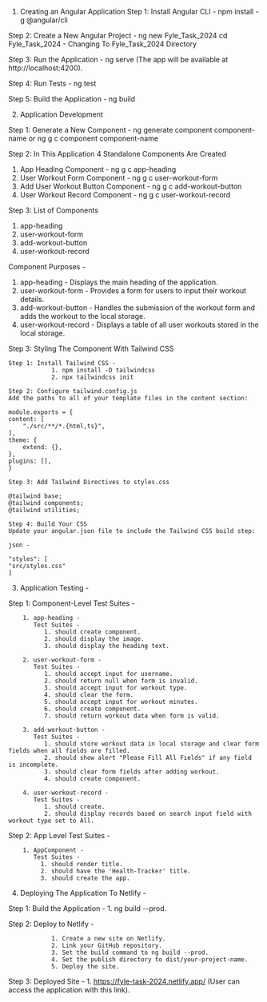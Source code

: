 <!-- HEALTH TRACK ANGULAR APPLICATION -->

1. Creating an Angular Application
Step 1: Install Angular CLI - npm install -g @angular/cli

Step 2: Create a New Angular Project - ng new Fyle_Task_2024
cd Fyle_Task_2024 - Changing To Fyle_Task_2024 Directory

Step 3: Run the Application - ng serve (The app will be available at http://localhost:4200).

Step 4: Run Tests - ng test

Step 5: Build the Application - ng build

2. Application Development 

Step 1: Generate a New Component - ng generate component component-name or ng g c component component-name

Step 2: In This Application 4 Standalone Components Are Created

1. App Heading Component - ng g c app-heading
2. User Workout Form Component - ng g c user-workout-form
3. Add User Workout Button Component - ng g c add-workout-button
4. User Workout Record Component - ng g c user-workout-record

Step 3: List of Components
1. app-heading
2. user-workout-form
3. add-workout-button
4. user-workout-record

Component Purposes -
   1. app-heading - Displays the main heading of the application.
   2. user-workout-form - Provides a form for users to input their workout details.
   3. add-workout-button - Handles the submission of the workout form and adds the workout to the local storage.
   4. user-workout-record - Displays a table of all user workouts stored in the local storage.

Step 3: Styling The Component With Tailwind CSS

    Step 1: Install Tailwind CSS - 
                1. npm install -D tailwindcss
                2. npx tailwindcss init

    Step 2: Configure tailwind.config.js
    Add the paths to all of your template files in the content section:

    module.exports = {
    content: [
        "./src/**/*.{html,ts}",
    ],
    theme: {
        extend: {},
    },
    plugins: [],
    }

    Step 3: Add Tailwind Directives to styles.css

    @tailwind base;
    @tailwind components;
    @tailwind utilities;

    Step 4: Build Your CSS
    Update your angular.json file to include the Tailwind CSS build step:

    json -

    "styles": [
    "src/styles.css"
    ]

3. Application Testing -

Step 1: Component-Level Test Suites -

        1. app-heading -
           Test Suites -
              1. should create component.
              2. should display the image.
              3. should display the heading text.

        2. user-workout-form -
           Test Suites -
              1. should accept input for username.
              2. should return null when form is invalid.
              3. should accept input for workout type.
              4. should clear the form.
              5. should accept input for workout minutes.
              6. should create component.
              7. should return workout data when form is valid.

        3. add-workout-button -
           Test Suites -
              1. should store workout data in local storage and clear form fields when all fields are filled.
              2. should show alert "Please Fill All Fields" if any field is incomplete.
              3. should clear form fields after adding workout.
              4. should create component.

        4. user-workout-record -
           Test Suites -
              1. should create.
              2. should display records based on search input field with workout type set to All.

Step 2: App Level Test Suites -
        
        1. AppComponent -
           Test Suites -
             1. should render title.
             2. should have the 'Health-Tracker' title.
             3. should create the app.

4. Deploying The Application To Netlify -

Step 1: Build the Application - 
                1. ng build --prod.

Step 2: Deploy to Netlify -

                1. Create a new site on Netlify.
                2. Link your GitHub repository.
                3. Set the build command to ng build --prod.
                4. Set the publish directory to dist/your-project-name.
                5. Deploy the site.

Step 3: Deployed Site - 
                1. https://fyle-task-2024.netlify.app/ (User can access the application with this link).